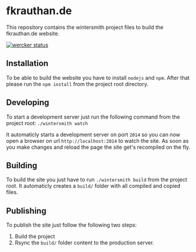 fkrauthan.de
============

This repository contains the wintersmith project files to build the fkrauthan.de website.

[![wercker status](https://app.wercker.com/status/926ecc17dfd963950cac17e2a6164c84/m/master "wercker status")](https://app.wercker.com/project/byKey/926ecc17dfd963950cac17e2a6164c84)


Installation
------------

To be able to build the website you have to install `nodejs` and `npm`. After that please run the `npm install` from the project root directory.


Developing
----------

To start a development server just run the following command from the project root: `./wintersmith watch`

It automaticly starts a development server on port `2014` so you can now open a browser on url `http://localhost:2014` to watch the site. As soon as you make changes and reload the page the site get's recompiled on the fly.


Building
--------

To build the site you just have to run `./wintersmith build` from the project root. It automaticly creates a `build/` folder with all compiled and copied files.


Publishing
----------

To publish the site just follow the following two steps:

1. Build the project
1. Rsync the `build/` folder content to the production server.
